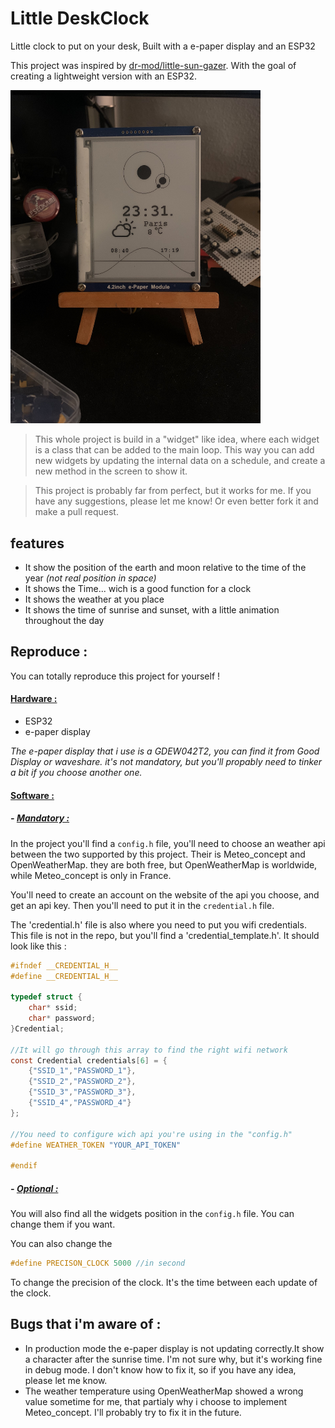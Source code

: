# Little DeskClock

Little clock to put on your desk,
Built with a e-paper display and an ESP32

This project was inspired by [dr-mod/little-sun-gazer](https://github.com/dr-mod/little-sun-gazer). With the goal of creating a lightweight version with an ESP32.

<img src="./images/pic1.jpg" alt="image" width="400"/>

> This whole project is build in a "widget" like idea, where each widget is a class that can be added to the main loop. This way you can add new widgets by updating the internal data on a schedule, and create a new method in the screen to show it.

>This project is probably far from perfect, but it works for me. If you have any suggestions, please let me know! 
Or even better fork it and make a pull request.

## features
- It show the position of the earth and moon relative to the time of the year 
    *(not real position in space)*
- It shows the Time... wich is a good function for a clock
- It shows the weather at you place
- It shows the time of sunrise and sunset, with a little animation throughout the day

## Reproduce :

You can totally reproduce this project for yourself ! 

#### <ins>Hardware :
- ESP32
- e-paper display

*The e-paper display that i use is a GDEW042T2, you can find it from Good Display or waveshare.
it's not mandatory, but you'll propably need to tinker a bit if you choose another one.*

#### <ins>Software :

##### - <ins>Mandatory :
In the project you'll find a `config.h` file, you'll need to choose an weather api between the two supported by this project. Their is Meteo_concept and OpenWeatherMap.
they are both free, but OpenWeatherMap is worldwide, while Meteo_concept is only in France.

You'll need to create an account on the website of the api you choose, and get an api key. Then you'll need to put it in the `credential.h` file.

The 'credential.h' file is also where you need to put you wifi credentials.
This file is not in the repo, but you'll find a 'credential_template.h'. It should look like this :

```c
#ifndef __CREDENTIAL_H__
#define __CREDENTIAL_H__

typedef struct {
    char* ssid;
    char* password;
}Credential;

//It will go through this array to find the right wifi network
const Credential credentials[6] = {
    {"SSID_1","PASSWORD_1"},
    {"SSID_2","PASSWORD_2"},
    {"SSID_3","PASSWORD_3"},
    {"SSID_4","PASSWORD_4"}
};

//You need to configure wich api you're using in the "config.h"
#define WEATHER_TOKEN "YOUR_API_TOKEN"

#endif
```

##### - <ins>Optional :
You will also find all the widgets position in the `config.h` file. You can change them if you want.

You can also change the 
```c
#define PRECISON_CLOCK 5000 //in second
```
To change the precision of the clock. It's the time between each update of the clock.

## Bugs that i'm aware of :

- In production mode the e-paper display is not updating correctly.It show a character after the sunrise time. I'm not sure why, but it's working fine in debug mode. I don't know how to fix it, so if you have any idea, please let me know.
- The weather temperature using OpenWeatherMap showed a wrong value sometime for me, that partialy why i choose to implement Meteo_concept. I'll probably try to fix it in the future.
